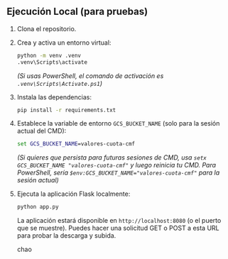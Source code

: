 ## Ejecución Local (para pruebas)

1.  Clona el repositorio.
2.  Crea y activa un entorno virtual:
    ```cmd
    python -m venv .venv
    .venv\Scripts\activate
    ```
    *(Si usas PowerShell, el comando de activación es `.venv\Scripts\Activate.ps1`)*
3.  Instala las dependencias:
    ```cmd
    pip install -r requirements.txt
    ```
4.  Establece la variable de entorno `GCS_BUCKET_NAME` (solo para la sesión actual del CMD):
    ```cmd
    set GCS_BUCKET_NAME=valores-cuota-cmf
    ```
    *(Si quieres que persista para futuras sesiones de CMD, usa `setx GCS_BUCKET_NAME "valores-cuota-cmf"` y luego reinicia tu CMD. Para PowerShell, sería `$env:GCS_BUCKET_NAME="valores-cuota-cmf"` para la sesión actual)*
5.  Ejecuta la aplicación Flask localmente:
    ```cmd
    python app.py
    ```
    La aplicación estará disponible en `http://localhost:8080` (o el puerto que se muestre). Puedes hacer una solicitud GET o POST a esta URL para probar la descarga y subida.


    chao
    